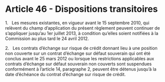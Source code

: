 # Article 46 - Dispositions transitoires


1.   Les mesures existantes, en vigueur avant le 15 septembre 2010, qui relèvent du champ d’application du présent règlement peuvent continuer de s’appliquer jusqu’au 1er juillet 2013, à condition qu’elles soient notifiées à la Commission au plus tard le 24 avril 2012.

2.   Les contrats d’échange sur risque de crédit donnant lieu à une position non couverte sur un contrat d’échange sur défaut souverain qui ont été conclus avant le 25 mars 2012 ou lorsque les restrictions applicables aux contrats d’échange sur défaut souverain non couverts sont suspendues conformément à l’article 14, paragraphe 2, peuvent être détenus jusqu’à la date d’échéance du contrat d’échange sur risque de crédit.
